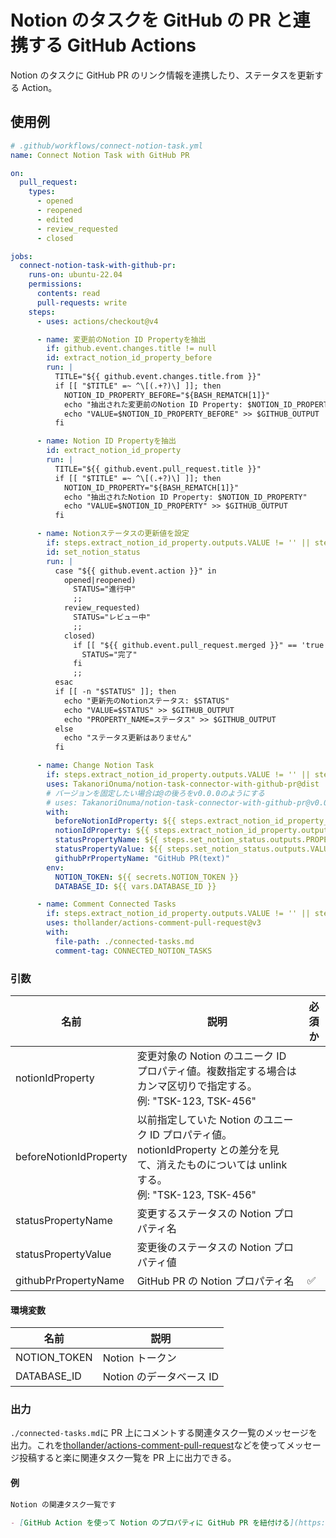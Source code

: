 # Notion のタスクを GitHub の PR と連携する GitHub Actions

Notion のタスクに GitHub PR のリンク情報を連携したり、ステータスを更新する Action。

## 使用例

```yml
# .github/workflows/connect-notion-task.yml
name: Connect Notion Task with GitHub PR

on:
  pull_request:
    types:
      - opened
      - reopened
      - edited
      - review_requested
      - closed

jobs:
  connect-notion-task-with-github-pr:
    runs-on: ubuntu-22.04
    permissions:
      contents: read
      pull-requests: write
    steps:
      - uses: actions/checkout@v4

      - name: 変更前のNotion ID Propertyを抽出
        if: github.event.changes.title != null
        id: extract_notion_id_property_before
        run: |
          TITLE="${{ github.event.changes.title.from }}"
          if [[ "$TITLE" =~ ^\[(.+?)\] ]]; then
            NOTION_ID_PROPERTY_BEFORE="${BASH_REMATCH[1]}"
            echo "抽出された変更前のNotion ID Property: $NOTION_ID_PROPERTY_BEFORE"
            echo "VALUE=$NOTION_ID_PROPERTY_BEFORE" >> $GITHUB_OUTPUT
          fi

      - name: Notion ID Propertyを抽出
        id: extract_notion_id_property
        run: |
          TITLE="${{ github.event.pull_request.title }}"
          if [[ "$TITLE" =~ ^\[(.+?)\] ]]; then
            NOTION_ID_PROPERTY="${BASH_REMATCH[1]}"
            echo "抽出されたNotion ID Property: $NOTION_ID_PROPERTY"
            echo "VALUE=$NOTION_ID_PROPERTY" >> $GITHUB_OUTPUT
          fi

      - name: Notionステータスの更新値を設定
        if: steps.extract_notion_id_property.outputs.VALUE != '' || steps.extract_notion_id_property_before.outputs.VALUE != ''
        id: set_notion_status
        run: |
          case "${{ github.event.action }}" in
            opened|reopened)
              STATUS="進行中"
              ;;
            review_requested)
              STATUS="レビュー中"
              ;;
            closed)
              if [[ "${{ github.event.pull_request.merged }}" == 'true' ]]; then
                STATUS="完了"
              fi
              ;;
          esac
          if [[ -n "$STATUS" ]]; then
            echo "更新先のNotionステータス: $STATUS"
            echo "VALUE=$STATUS" >> $GITHUB_OUTPUT
            echo "PROPERTY_NAME=ステータス" >> $GITHUB_OUTPUT
          else
            echo "ステータス更新はありません"
          fi

      - name: Change Notion Task
        if: steps.extract_notion_id_property.outputs.VALUE != '' || steps.extract_notion_id_property_before.outputs.VALUE != ''
        uses: TakanoriOnuma/notion-task-connector-with-github-pr@dist
        # バージョンを固定したい場合は@の後ろをv0.0.0のようにする
        # uses: TakanoriOnuma/notion-task-connector-with-github-pr@v0.0.0
        with:
          beforeNotionIdProperty: ${{ steps.extract_notion_id_property_before.outputs.VALUE }}
          notionIdProperty: ${{ steps.extract_notion_id_property.outputs.VALUE }}
          statusPropertyName: ${{ steps.set_notion_status.outputs.PROPERTY_NAME }}
          statusPropertyValue: ${{ steps.set_notion_status.outputs.VALUE }}
          githubPrPropertyName: "GitHub PR(text)"
        env:
          NOTION_TOKEN: ${{ secrets.NOTION_TOKEN }}
          DATABASE_ID: ${{ vars.DATABASE_ID }}

      - name: Comment Connected Tasks
        if: steps.extract_notion_id_property.outputs.VALUE != '' || steps.extract_notion_id_property_before.outputs.VALUE != ''
        uses: thollander/actions-comment-pull-request@v3
        with:
          file-path: ./connected-tasks.md
          comment-tag: CONNECTED_NOTION_TASKS
```

### 引数

| 名前                   | 説明                                                                                                                                                | 必須か |
| ---------------------- | --------------------------------------------------------------------------------------------------------------------------------------------------- | ------ |
| notionIdProperty       | 変更対象の Notion のユニーク ID プロパティ値。複数指定する場合はカンマ区切りで指定する。<br />例: "TSK-123, TSK-456"                                |        |
| beforeNotionIdProperty | 以前指定していた Notion のユニーク ID プロパティ値。notionIdProperty との差分を見て、消えたものについては unlink する。<br />例: "TSK-123, TSK-456" |        |
| statusPropertyName     | 変更するステータスの Notion プロパティ名                                                                                                            |        |
| statusPropertyValue    | 変更後のステータスの Notion プロパティ値                                                                                                            |        |
| githubPrPropertyName   | GitHub PR の Notion プロパティ名                                                                                                                    | ✅     |

#### 環境変数

| 名前         | 説明                     |
| ------------ | ------------------------ |
| NOTION_TOKEN | Notion トークン          |
| DATABASE_ID  | Notion のデータベース ID |

### 出力

`./connected-tasks.md`に PR 上にコメントする関連タスク一覧のメッセージを出力。これを[thollander/actions-comment-pull-request](https://github.com/thollander/actions-comment-pull-request/)などを使ってメッセージ投稿すると楽に関連タスク一覧を PR 上に出力できる。

#### 例

```md
Notion の関連タスク一覧です

- [GitHub Action を使って Notion のプロパティに GitHub PR を紐付ける](https://www.notion.so/GitHub-Action-Notion-GitHub-PR-22907fd5a041803eb572d7a24eff538d)
```

